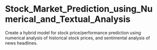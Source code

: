 # Stock_Market_Prediction_using_Numerical_and_Textual_Analysis
Create a hybrid model for stock price/performance prediction using numerical analysis of historical stock prices, and sentimental analysis of news headlines.
